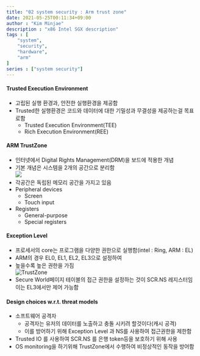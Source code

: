```yaml
---
title: "02 system security : Arm trust zone"
date: 2021-05-25T00:11:34+09:00
author : "Kim Minjae"
description : "x86 Intel SGX description"
tags : [
    "system",
    "security",
    "hardware",
    "arm"
]
series : ["system security"]
---
```


#### **Trusted Execution Environment**   
- 고립된 실행 환경과, 안전한 실행환경을 제공함
- Trusted한 실행환경은 코드와 데이터에 대한 기밀성과 무결성을 제공하는걸 목표로함
  - Trusted Execution Environment(TEE)
  - Rich Execution Environment(REE)

#### **ARM TrustZone**   
- 인터넷에서 Digital Rights Management(DRM)을 보드에 적용한 개념
- 기본 개념은 시스템을 2개의 공간으로 분리함   
![](/img/Trust01.jpg)
- 각공간은 독립된 메모리 공간을 가지고 있음
- Peripheral devices
  - Screen
  - Touch input
- Registers
  - General-purpose
  - Special registers

#### **Exception Level**   
- 프로세서의 core는 프로그램을 다양한 권한으로 실행함(intel : Ring, ARM : EL)
- ARM의 경우 EL0, EL1, EL2, EL3으로 설정하여
- 높을수록 높은 권한을 가짐   
![TrustZone](/img/Trust02.jpg)
- Secure World페이지 테이블의 접근 권한을 설정하는 것이 SCR.NS 레지스터임 이는 EL3에서만 제어 가능함

#### **Design choices w.r.t. threat models**   
- 소프트웨어 공격자
  - 공격자는 유저의 데이터를 노출하고 충돌 시키려 할것이다(캐시 공격)
  - 이를 방어하기 위해 Exception Level 과 NS를 사용하여 접근권한을 제한함
- Trusted IO 를 사용하여 SCR.NS 를 은행 token등을 보호하기 위해 사용
- OS monitoring을 하기위해 TrustZone에서 수행하여 비정상적인 동작을 방어함
